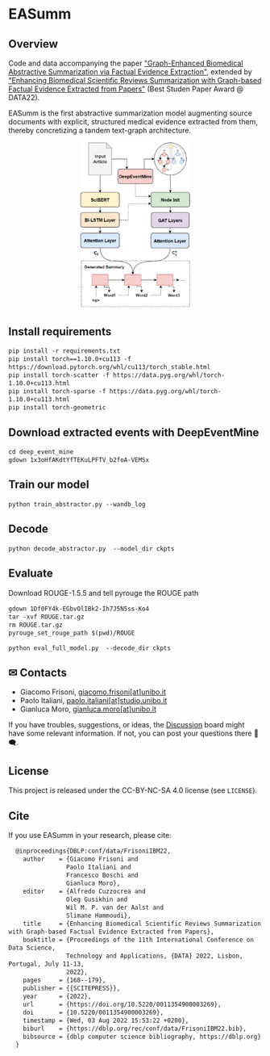 # EASumm


<!-------------------------------------------------------------------------------->

## Overview

Code and data accompanying the paper ["Graph-Enhanced Biomedical Abstractive Summarization via Factual Evidence Extraction"](todo), extended by ["Enhancing Biomedical Scientific Reviews Summarization with Graph-based Factual Evidence Extracted from Papers"](https://www.scitepress.org/PublicationsDetail.aspx?ID=/jornliCVuw=&t=1) (Best Studen Paper Award @ DATA22).

EASumm is the first abstractive summarization model augmenting source documents with explicit, structured medical evidence extracted from them, thereby concretizing a tandem text-graph architecture.

<p align="center">
  <img src="overview.png" title="EASumm architecture overview" alt="EASumm architecture overview" width="220">
</p>

## Install requirements
```
pip install -r requirements.txt
pip install torch==1.10.0+cu113 -f https://download.pytorch.org/whl/cu113/torch_stable.html
pip install torch-scatter -f https://data.pyg.org/whl/torch-1.10.0+cu113.html
pip install torch-sparse -f https://data.pyg.org/whl/torch-1.10.0+cu113.html
pip install torch-geometric
```

## Download extracted events with DeepEventMine
```
cd deep_event_mine
gdown 1x3oHfAKdtYfTEKuLPFTV_b2foA-VEMSx
```

## Train our model
```
python train_abstractor.py --wandb_log
```

## Decode
```
python decode_abstractor.py  --model_dir ckpts
```

## Evaluate 

Download ROUGE-1.5.5 and tell pyrouge the ROUGE path
```
gdown 1Df0FY4k-EGbvOlIBk2-Ih7J5N5ss-Ko4
tar -xvf ROUGE.tar.gz
rm ROUGE.tar.gz
pyrouge_set_rouge_path $(pwd)/ROUGE
```

```
python eval_full_model.py  --decode_dir ckpts 
```

## ✉ Contacts

* Giacomo Frisoni, [giacomo.frisoni[at]unibo.it](mailto:giacomo.frisoni@unibo.it)
* Paolo Italiani, [paolo.italiani[at]studio.unibo.it](mailto:paolo.italiani2@unibo.it)
* Gianluca Moro, [gianluca.moro[at]unibo.it](mailto:gianluca.moro@unibo.it)

If you have troubles, suggestions, or ideas, the [Discussion](https://github.com/disi-unibo-nlp/easumm/discussions) board might have some relevant information. If not, you can post your questions there 💬🗨.


<!-------------------------------------------------------------------------------->

## License

This project is released under the CC-BY-NC-SA 4.0 license (see `LICENSE`).

## Cite

If you use EASumm in your research, please cite:

      @inproceedings{DBLP:conf/data/FrisoniIBM22,
        author    = {Giacomo Frisoni and
                    Paolo Italiani and
                    Francesco Boschi and
                    Gianluca Moro},
        editor    = {Alfredo Cuzzocrea and
                    Oleg Gusikhin and
                    Wil M. P. van der Aalst and
                    Slimane Hammoudi},
        title     = {Enhancing Biomedical Scientific Reviews Summarization with Graph-based Factual Evidence Extracted from Papers},
        booktitle = {Proceedings of the 11th International Conference on Data Science,
                    Technology and Applications, {DATA} 2022, Lisbon, Portugal, July 11-13,
                    2022},
        pages     = {168--179},
        publisher = {{SCITEPRESS}},
        year      = {2022},
        url       = {https://doi.org/10.5220/0011354900003269},
        doi       = {10.5220/0011354900003269},
        timestamp = {Wed, 03 Aug 2022 15:53:22 +0200},
        biburl    = {https://dblp.org/rec/conf/data/FrisoniIBM22.bib},
        bibsource = {dblp computer science bibliography, https://dblp.org}
      }
